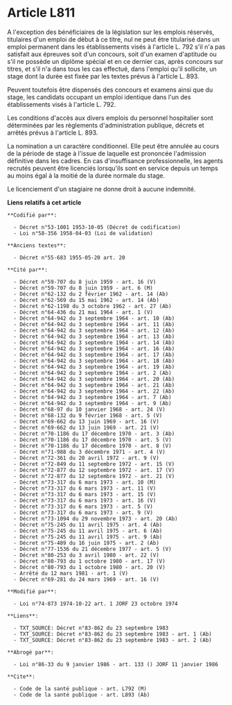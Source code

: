 # Article L811

A l'exception des bénéficiaires de la législation sur les emplois réservés, titulaires d'un emploi de début à ce titre, nul
ne peut être titularisé dans un emploi permanent dans les établissements visés à l'article L. 792 s'il n'a pas satisfait aux
épreuves soit d'un concours, soit d'un examen d'aptitude ou s'il ne possède un diplôme spécial et en ce dernier cas, après
concours sur titres, et s'il n'a dans tous les cas effectué, dans l'emploi qu'il sollicite, un stage dont la durée est fixée
par les textes prévus à l'article L. 893.

Peuvent toutefois être dispensés des concours et examens ainsi que du stage, les candidats occupant un emploi identique dans
l'un des établissements visés à l'article L. 792.

Les conditions d'accès aux divers emplois du personnel hospitalier sont déterminées par les règlements d'administration
publique, décrets et arrêtés prévus à l'article L. 893.

La nomination a un caractère conditionnel. Elle peut être annulée au cours de la période de stage à l'issue de laquelle est
prononcée l'admission définitive dans les cadres. En cas d'insuffisance professionnelle, les agents recrutés peuvent être
licenciés lorsqu'ils sont en service depuis un temps au moins égal à la moitié de la durée normale du stage.

Le licenciement d'un stagiaire ne donne droit à aucune indemnité.

**Liens relatifs à cet article**

	**Codifié par**:

	  - Décret n°53-1001 1953-10-05 (Décret de codification)
	  - Loi n°58-356 1958-04-03 (Loi de validation)

	**Anciens textes**:

	  - Décret n°55-683 1955-05-20 art. 20

	**Cité par**:

	  - Décret n°59-707 du 8 juin 1959 - art. 16 (V)
	  - Décret n°59-707 du 8 juin 1959 - art. 6 (M)
	  - Décret n°62-132 du 2 février 1962 - art. 14 (Ab)
	  - Décret n°62-569 du 15 mai 1962 - art. 14 (Ab)
	  - Décret n°62-1198 du 3 octobre 1962 - art. 27 (Ab)
	  - Décret n°64-436 du 21 mai 1964 - art. 1 (V)
	  - Décret n°64-942 du 3 septembre 1964 - art. 10 (Ab)
	  - Décret n°64-942 du 3 septembre 1964 - art. 11 (Ab)
	  - Décret n°64-942 du 3 septembre 1964 - art. 12 (Ab)
	  - Décret n°64-942 du 3 septembre 1964 - art. 13 (Ab)
	  - Décret n°64-942 du 3 septembre 1964 - art. 14 (Ab)
	  - Décret n°64-942 du 3 septembre 1964 - art. 16 (Ab)
	  - Décret n°64-942 du 3 septembre 1964 - art. 17 (Ab)
	  - Décret n°64-942 du 3 septembre 1964 - art. 18 (Ab)
	  - Décret n°64-942 du 3 septembre 1964 - art. 19 (Ab)
	  - Décret n°64-942 du 3 septembre 1964 - art. 2 (Ab)
	  - Décret n°64-942 du 3 septembre 1964 - art. 20 (Ab)
	  - Décret n°64-942 du 3 septembre 1964 - art. 21 (Ab)
	  - Décret n°64-942 du 3 septembre 1964 - art. 22 (Ab)
	  - Décret n°64-942 du 3 septembre 1964 - art. 7 (Ab)
	  - Décret n°64-942 du 3 septembre 1964 - art. 9 (Ab)
	  - Décret n°68-97 du 10 janvier 1968 - art. 24 (V)
	  - Décret n°68-132 du 9 février 1968 - art. 5 (V)
	  - Décret n°69-662 du 13 juin 1969 - art. 16 (V)
	  - Décret n°69-662 du 13 juin 1969 - art. 21 (V)
	  - Décret n°70-1186 du 17 décembre 1970 - art. 3 (Ab)
	  - Décret n°70-1186 du 17 décembre 1970 - art. 5 (V)
	  - Décret n°70-1186 du 17 décembre 1970 - art. 8 (V)
	  - Décret n°71-988 du 3 décembre 1971 - art. 4 (V)
	  - Décret n°72-361 du 20 avril 1972 - art. 9 (V)
	  - Décret n°72-849 du 11 septembre 1972 - art. 15 (V)
	  - Décret n°72-877 du 12 septembre 1972 - art. 17 (V)
	  - Décret n°72-877 du 12 septembre 1972 - art. 21 (V)
	  - Décret n°73-317 du 6 mars 1973 - art. 10 (M)
	  - Décret n°73-317 du 6 mars 1973 - art. 11 (V)
	  - Décret n°73-317 du 6 mars 1973 - art. 15 (V)
	  - Décret n°73-317 du 6 mars 1973 - art. 16 (V)
	  - Décret n°73-317 du 6 mars 1973 - art. 5 (V)
	  - Décret n°73-317 du 6 mars 1973 - art. 9 (V)
	  - Décret n°73-1094 du 29 novembre 1973 - art. 20 (Ab)
	  - Décret n°75-245 du 11 avril 1975 - art. 4 (Ab)
	  - Décret n°75-245 du 11 avril 1975 - art. 6 (Ab)
	  - Décret n°75-245 du 11 avril 1975 - art. 9 (Ab)
	  - Décret n°75-489 du 16 juin 1975 - art. 2 (Ab)
	  - Décret n°77-1536 du 21 décembre 1977 - art. 5 (V)
	  - Décret n°80-253 du 3 avril 1980 - art. 22 (V)
	  - Décret n°80-793 du 1 octobre 1980 - art. 17 (V)
	  - Décret n°80-793 du 1 octobre 1980 - art. 20 (V)
	  - Arrêté du 12 mars 1981 - art. 1 (V)
	  - Décret n°69-281 du 24 mars 1969 - art. 16 (V)

	**Modifié par**:

	  - Loi n°74-873 1974-10-22 art. 1 JORF 23 octobre 1974

	**Liens**:

	  - TXT_SOURCE: Décret n°83-862 du 23 septembre 1983
	  - TXT_SOURCE: Décret n°83-862 du 23 septembre 1983 - art. 1 (Ab)
	  - TXT_SOURCE: Décret n°83-862 du 23 septembre 1983 - art. 2 (Ab)

	**Abrogé par**:

	  - Loi n°86-33 du 9 janvier 1986 - art. 133 () JORF 11 janvier 1986

	**Cite**:

	  - Code de la santé publique - art. L792 (M)
	  - Code de la santé publique - art. L893 (Ab)
